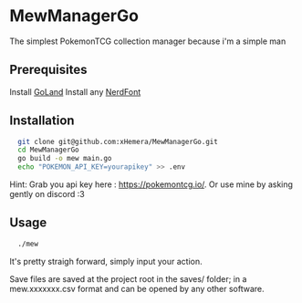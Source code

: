 # MewManagerGo
The simplest PokemonTCG collection manager because i'm a simple man

## Prerequisites
Install [GoLand](https://go.dev/)
Install any [NerdFont](https://www.nerdfonts.com/)

## Installation

```bash
  git clone git@github.com:xHemera/MewManagerGo.git
  cd MewManagerGo
  go build -o mew main.go
  echo "POKEMON_API_KEY=yourapikey" >> .env
```
Hint: Grab you api key here : https://pokemontcg.io/. Or use mine by asking gently on discord :3

## Usage

```bash
  ./mew
```
It's pretty straigh forward, simply input your action.

Save files are saved at the project root in the saves/ folder; in a mew.xxxxxxx.csv format and can be opened by any other software.
